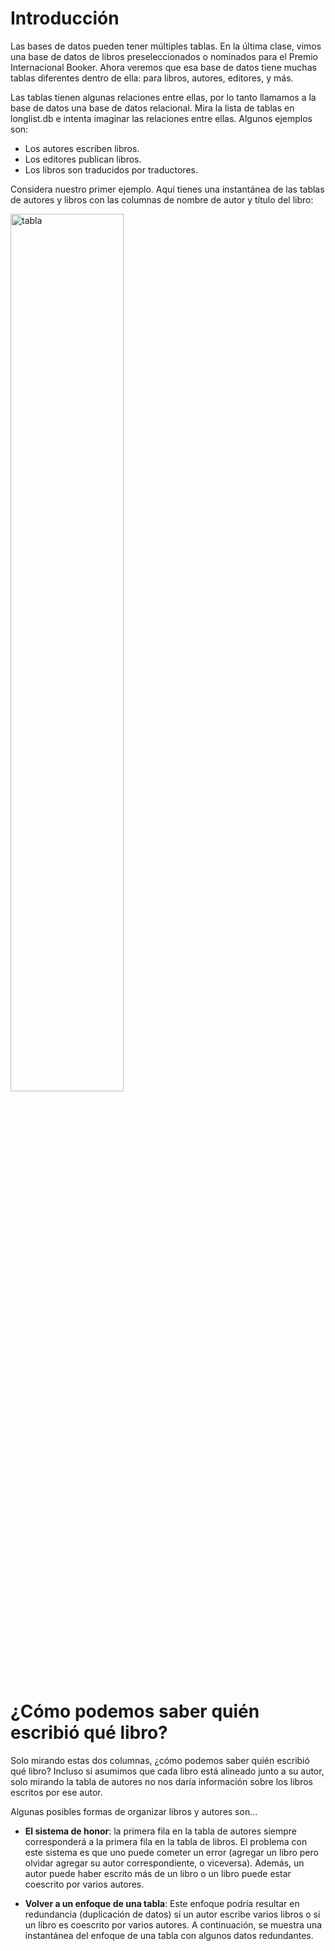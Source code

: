 # Introducción

Las bases de datos pueden tener múltiples tablas. En la última clase, vimos una base de datos de libros preseleccionados o nominados para el Premio Internacional Booker. Ahora veremos que esa base de datos tiene muchas tablas diferentes dentro de ella: para libros, autores, editores, y más.


Las tablas tienen algunas relaciones entre ellas, por lo tanto llamamos a la base de datos una base de datos relacional. Mira la lista de tablas en longlist.db e intenta imaginar las relaciones entre ellas. Algunos ejemplos son:

- Los autores escriben libros.
- Los editores publican libros.
- Los libros son traducidos por traductores.

Considera nuestro primer ejemplo. Aquí tienes una instantánea de las tablas de autores y libros con las columnas de nombre de autor y título del libro:

<img src="/p6.jpg" alt="tabla" width="60%">

# ¿Cómo podemos saber quién escribió qué libro?

Solo mirando estas dos columnas, ¿cómo podemos saber quién escribió qué libro? Incluso si asumimos que cada libro está alineado junto a su autor, solo mirando la tabla de autores no nos daría información sobre los libros escritos por ese autor.

Algunas posibles formas de organizar libros y autores son…

- **El sistema de honor**: la primera fila en la tabla de autores siempre corresponderá a la primera fila en la tabla de libros. El problema con este sistema es que uno puede cometer un error (agregar un libro pero olvidar agregar su autor correspondiente, o viceversa). Además, un autor puede haber escrito más de un libro o un libro puede estar coescrito por varios autores.

- **Volver a un enfoque de una tabla**: Este enfoque podría resultar en redundancia (duplicación de datos) si un autor escribe varios libros o si un libro es coescrito por varios autores. A continuación, se muestra una instantánea del enfoque de una tabla con algunos datos redundantes.

